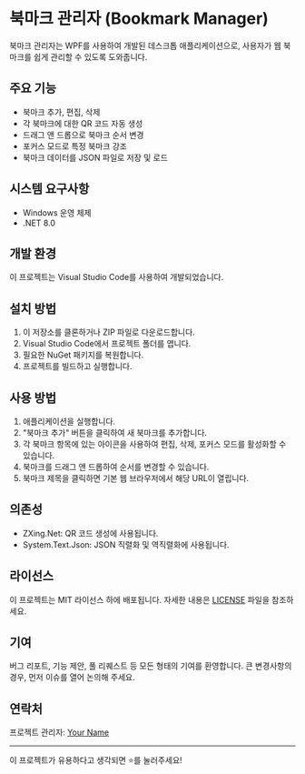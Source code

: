 # 북마크 관리자 (Bookmark Manager)

북마크 관리자는 WPF를 사용하여 개발된 데스크톱 애플리케이션으로, 사용자가 웹 북마크를 쉽게 관리할 수 있도록 도와줍니다.

## 주요 기능

- 북마크 추가, 편집, 삭제
- 각 북마크에 대한 QR 코드 자동 생성
- 드래그 앤 드롭으로 북마크 순서 변경
- 포커스 모드로 특정 북마크 강조
- 북마크 데이터를 JSON 파일로 저장 및 로드

## 시스템 요구사항

- Windows 운영 체제
- .NET 8.0

## 개발 환경

이 프로젝트는 Visual Studio Code를 사용하여 개발되었습니다.

## 설치 방법

1. 이 저장소를 클론하거나 ZIP 파일로 다운로드합니다.
2. Visual Studio Code에서 프로젝트 폴더를 엽니다.
3. 필요한 NuGet 패키지를 복원합니다.
4. 프로젝트를 빌드하고 실행합니다.

## 사용 방법

1. 애플리케이션을 실행합니다.
2. "북마크 추가" 버튼을 클릭하여 새 북마크를 추가합니다.
3. 각 북마크 항목에 있는 아이콘을 사용하여 편집, 삭제, 포커스 모드를 활성화할 수 있습니다.
4. 북마크를 드래그 앤 드롭하여 순서를 변경할 수 있습니다.
5. 북마크 제목을 클릭하면 기본 웹 브라우저에서 해당 URL이 열립니다.

## 의존성

- ZXing.Net: QR 코드 생성에 사용됩니다.
- System.Text.Json: JSON 직렬화 및 역직렬화에 사용됩니다.

## 라이선스

이 프로젝트는 MIT 라이선스 하에 배포됩니다. 자세한 내용은 [LICENSE](LICENSE) 파일을 참조하세요.

## 기여

버그 리포트, 기능 제안, 풀 리퀘스트 등 모든 형태의 기여를 환영합니다. 큰 변경사항의 경우, 먼저 이슈를 열어 논의해 주세요.

## 연락처

프로젝트 관리자: [Your Name](mailto:your.email@example.com)

---

이 프로젝트가 유용하다고 생각되면 ⭐️를 눌러주세요!
